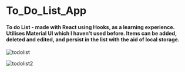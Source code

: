 # To_Do_List_App

#### To do List - made with React using Hooks, as a learning experience. Utilises Material UI which I haven't used before. Items can be added, deleted and edited, and persist in the list with the aid of local storage.

![todolist](https://user-images.githubusercontent.com/10245474/73694267-ff199100-46d7-11ea-8a09-678769cb196e.png)

![todolist2](https://user-images.githubusercontent.com/10245474/73694561-92eb5d00-46d8-11ea-9095-e5fcc57b81e6.png)
